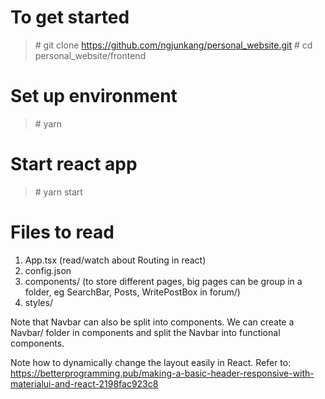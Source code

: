 # To get started
> \# git clone https://github.com/ngjunkang/personal_website.git
> \# cd personal_website/frontend

# Set up environment
> \# yarn

# Start react app
> \# yarn start

# Files to read
1. App.tsx (read/watch about Routing in react)
2. config.json
3. components/ (to store different pages, big pages can be group in a folder, eg SearchBar, Posts, WritePostBox in forum/)
4. styles/

Note that Navbar can also be split into components. We can create a Navbar/ folder in components and split the Navbar into functional components.

Note how to dynamically change the layout easily in React. Refer to:
https://betterprogramming.pub/making-a-basic-header-responsive-with-materialui-and-react-2198fac923c8